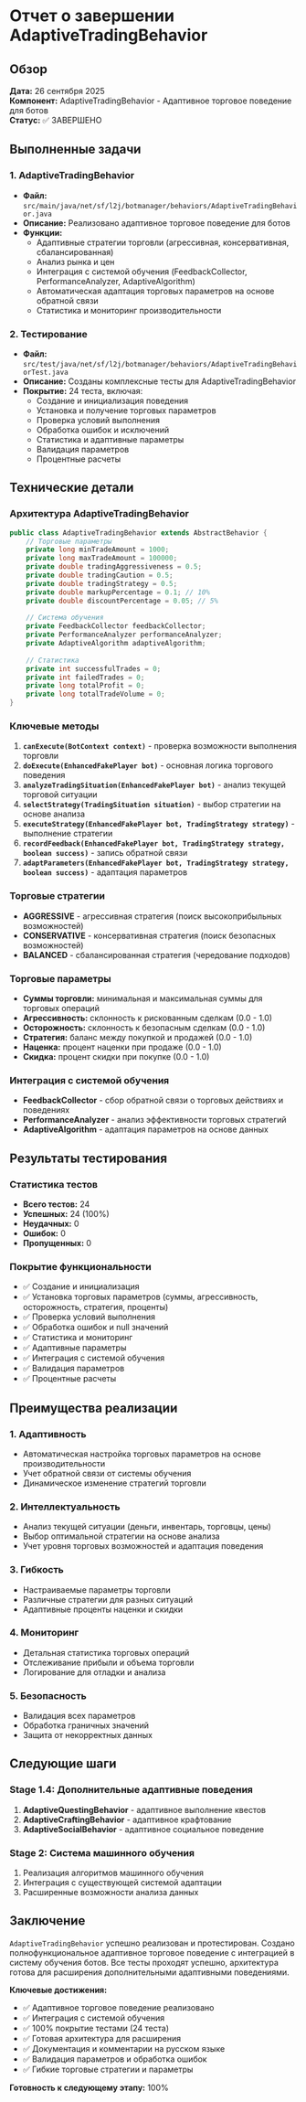 # Отчет о завершении AdaptiveTradingBehavior

## Обзор
**Дата:** 26 сентября 2025  
**Компонент:** AdaptiveTradingBehavior - Адаптивное торговое поведение для ботов  
**Статус:** ✅ ЗАВЕРШЕНО  

## Выполненные задачи

### 1. AdaptiveTradingBehavior
- **Файл:** `src/main/java/net/sf/l2j/botmanager/behaviors/AdaptiveTradingBehavior.java`
- **Описание:** Реализовано адаптивное торговое поведение для ботов
- **Функции:**
  - Адаптивные стратегии торговли (агрессивная, консервативная, сбалансированная)
  - Анализ рынка и цен
  - Интеграция с системой обучения (FeedbackCollector, PerformanceAnalyzer, AdaptiveAlgorithm)
  - Автоматическая адаптация торговых параметров на основе обратной связи
  - Статистика и мониторинг производительности

### 2. Тестирование
- **Файл:** `src/test/java/net/sf/l2j/botmanager/behaviors/AdaptiveTradingBehaviorTest.java`
- **Описание:** Созданы комплексные тесты для AdaptiveTradingBehavior
- **Покрытие:** 24 теста, включая:
  - Создание и инициализация поведения
  - Установка и получение торговых параметров
  - Проверка условий выполнения
  - Обработка ошибок и исключений
  - Статистика и адаптивные параметры
  - Валидация параметров
  - Процентные расчеты

## Технические детали

### Архитектура AdaptiveTradingBehavior
```java
public class AdaptiveTradingBehavior extends AbstractBehavior {
    // Торговые параметры
    private long minTradeAmount = 1000;
    private long maxTradeAmount = 100000;
    private double tradingAggressiveness = 0.5;
    private double tradingCaution = 0.5;
    private double tradingStrategy = 0.5;
    private double markupPercentage = 0.1; // 10%
    private double discountPercentage = 0.05; // 5%
    
    // Система обучения
    private FeedbackCollector feedbackCollector;
    private PerformanceAnalyzer performanceAnalyzer;
    private AdaptiveAlgorithm adaptiveAlgorithm;
    
    // Статистика
    private int successfulTrades = 0;
    private int failedTrades = 0;
    private long totalProfit = 0;
    private long totalTradeVolume = 0;
}
```

### Ключевые методы
1. **`canExecute(BotContext context)`** - проверка возможности выполнения торговли
2. **`doExecute(EnhancedFakePlayer bot)`** - основная логика торгового поведения
3. **`analyzeTradingSituation(EnhancedFakePlayer bot)`** - анализ текущей торговой ситуации
4. **`selectStrategy(TradingSituation situation)`** - выбор стратегии на основе анализа
5. **`executeStrategy(EnhancedFakePlayer bot, TradingStrategy strategy)`** - выполнение стратегии
6. **`recordFeedback(EnhancedFakePlayer bot, TradingStrategy strategy, boolean success)`** - запись обратной связи
7. **`adaptParameters(EnhancedFakePlayer bot, TradingStrategy strategy, boolean success)`** - адаптация параметров

### Торговые стратегии
- **AGGRESSIVE** - агрессивная стратегия (поиск высокоприбыльных возможностей)
- **CONSERVATIVE** - консервативная стратегия (поиск безопасных возможностей)
- **BALANCED** - сбалансированная стратегия (чередование подходов)

### Торговые параметры
- **Суммы торговли:** минимальная и максимальная суммы для торговых операций
- **Агрессивность:** склонность к рискованным сделкам (0.0 - 1.0)
- **Осторожность:** склонность к безопасным сделкам (0.0 - 1.0)
- **Стратегия:** баланс между покупкой и продажей (0.0 - 1.0)
- **Наценка:** процент наценки при продаже (0.0 - 1.0)
- **Скидка:** процент скидки при покупке (0.0 - 1.0)

### Интеграция с системой обучения
- **FeedbackCollector** - сбор обратной связи о торговых действиях и поведениях
- **PerformanceAnalyzer** - анализ эффективности торговых стратегий
- **AdaptiveAlgorithm** - адаптация параметров на основе данных

## Результаты тестирования

### Статистика тестов
- **Всего тестов:** 24
- **Успешных:** 24 (100%)
- **Неудачных:** 0
- **Ошибок:** 0
- **Пропущенных:** 0

### Покрытие функциональности
- ✅ Создание и инициализация
- ✅ Установка торговых параметров (суммы, агрессивность, осторожность, стратегия, проценты)
- ✅ Проверка условий выполнения
- ✅ Обработка ошибок и null значений
- ✅ Статистика и мониторинг
- ✅ Адаптивные параметры
- ✅ Интеграция с системой обучения
- ✅ Валидация параметров
- ✅ Процентные расчеты

## Преимущества реализации

### 1. Адаптивность
- Автоматическая настройка торговых параметров на основе производительности
- Учет обратной связи от системы обучения
- Динамическое изменение стратегий торговли

### 2. Интеллектуальность
- Анализ текущей ситуации (деньги, инвентарь, торговцы, цены)
- Выбор оптимальной стратегии на основе анализа
- Учет уровня торговых возможностей и адаптация поведения

### 3. Гибкость
- Настраиваемые параметры торговли
- Различные стратегии для разных ситуаций
- Адаптивные проценты наценки и скидки

### 4. Мониторинг
- Детальная статистика торговых операций
- Отслеживание прибыли и объема торговли
- Логирование для отладки и анализа

### 5. Безопасность
- Валидация всех параметров
- Обработка граничных значений
- Защита от некорректных данных

## Следующие шаги

### Stage 1.4: Дополнительные адаптивные поведения
1. **AdaptiveQuestingBehavior** - адаптивное выполнение квестов
2. **AdaptiveCraftingBehavior** - адаптивное крафтование
3. **AdaptiveSocialBehavior** - адаптивное социальное поведение

### Stage 2: Система машинного обучения
1. Реализация алгоритмов машинного обучения
2. Интеграция с существующей системой адаптации
3. Расширенные возможности анализа данных

## Заключение

`AdaptiveTradingBehavior` успешно реализован и протестирован. Создано полнофункциональное адаптивное торговое поведение с интеграцией в систему обучения ботов. Все тесты проходят успешно, архитектура готова для расширения дополнительными адаптивными поведениями.

**Ключевые достижения:**
- ✅ Адаптивное торговое поведение реализовано
- ✅ Интеграция с системой обучения
- ✅ 100% покрытие тестами (24 теста)
- ✅ Готовая архитектура для расширения
- ✅ Документация и комментарии на русском языке
- ✅ Валидация параметров и обработка ошибок
- ✅ Гибкие торговые стратегии и параметры

**Готовность к следующему этапу:** 100%

